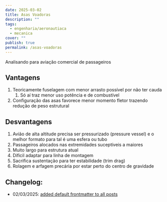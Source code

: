 ```yaml
---
date: 2025-03-02
title: Asas Voadoras
description: ""
tags:
  - engenharia/aeronautiaca
  - mecanica
cover: ""
publish: true
permalink: /asas-voadoras
---
```


Analisando para aviação comercial de passageiros

## Vantagens

1. Teoricamente fuselagem com menor arrasto possível por não ter cauda
   1. Só aí traz menor uso potência e de combustível
2. Configuração das asas favorece menor momento fletor trazendo redução de peso estrutural

## Desvantagens

1. Avião de alta altitude precisa ser pressurizado (pressure vessel) e o melhor formato para tal é uma esfera ou tubo
2. Passageiros alocados nas extremidades suceptíveis a maiores
3. Muito largo para estrutura atual
4. Dificil adaptar para linha de montagem
5. Sacrifica sustentação para ter estabilidade (trim drag)
6. Rolagem e arfagem precária por estar perto do centro de gravidade

## Changelog:

- 02/03/2025: [added default frontmatter to all posts](https://github.com/bolokoz/yurio/commit/9756dc53320db69a162e10b64f310a555bc90f06)
